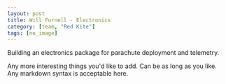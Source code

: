 ```yaml
---
layout: post
title: Will Furnell - Electronics
category: [team, "Red Kite"]
tags: [no_image]
---
```


Building an electronics package for parachute deployment and telemetry.

Any more interesting things you'd like to add. Can be as long as you like. Any markdown syntax is acceptable here.